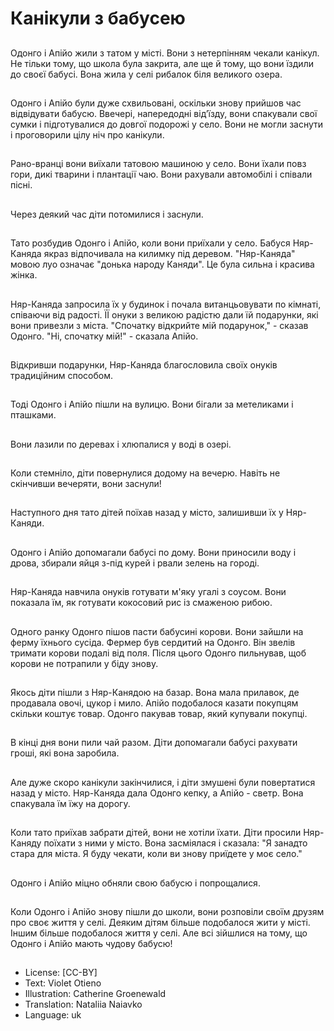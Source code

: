 # Канікули з бабусею

##
Одонго і Апійо жили з татом у місті. Вони з нетерпінням чекали канікул. Не тільки тому, що школа була закрита, але ще й тому, що вони їздили до своєї бабусі. Вона жила у селі рибалок біля великого озера.

##
Одонго і Апійо були дуже схвильовані, оскільки знову прийшов час відвідувати бабусю. Ввечері, напередодні від’їзду, вони спакували свої сумки і підготувалися до довгої подорожі у село. Вони не могли заснути і проговорили цілу ніч про канікули.

##
Рано-вранці вони виїхали татовою машиною у село. Вони їхали повз гори, дикі тварини і плантації чаю. Вони рахували автомобілі і співали пісні.

##
Через деякий час діти потомилися і заснули.

##
Тато розбудив Одонго і Апійо, коли вони приїхали у село. Бабуся Няр-Каняда якраз відпочивала на килимку під деревом. "Няр-Каняда" мовою луо означає "донька народу Каняди". Це була сильна і красива жінка.

##
Няр-Каняда запросила їх у будинок і почала витанцьовувати по кімнаті, співаючи від радості. ЇЇ онуки з великою радістю дали їй подарунки, які вони привезли з міста. "Спочатку відкрийте мій подарунок," - сказав Одонго. "Ні, спочатку мій!" - сказала Апійо.

##
Відкривши подарунки, Няр-Каняда благословила своїх онуків традиційним способом.

##
Тоді Одонго і Апійо пішли на вулицю. Вони бігали за метеликами і пташками.

##
Вони лазили по деревах і хлюпалися у воді в озері.

##
Коли стемніло, діти повернулися додому на вечерю. Навіть не скінчивши вечеряти, вони заснули!

##
Наступного дня тато дітей поїхав назад у місто, залишивши їх у Няр-Каняди.

##
Одонго і Апійо допомагали бабусі по дому. Вони приносили воду і дрова, збирали яйця з-під курей і рвали зелень на городі.

##
Няр-Каняда навчила онуків готувати м'яку угалі з соусом. Вони показала їм, як готувати кокосовий рис із смаженою рибою.

##
Одного ранку Одонго пішов пасти бабусині корови. Вони зайшли на ферму їхнього сусіда. Фермер був сердитий на Одонго. Він звелів тримати корови подалі від поля. Після цього Одонго пильнував, щоб корови не потрапили у біду знову.

##
Якось діти пішли з Няр-Канядою на базар. Вона мала прилавок, де продавала овочі, цукор і мило. Апійо подобалося казати покупцям скільки коштує товар. Одонго пакував товар, який купували покупці.

##
В кінці дня вони пили чай разом. Діти допомагали бабусі рахувати гроші, які вона заробила.

##
Але дуже скоро канікули закінчилися, і діти змушені були повертатися назад у місто. Няр-Каняда дала Одонго кепку, а Апійо - светр. Вона спакувала їм їжу на дорогу.

##
Коли тато приїхав забрати дітей, вони не хотіли їхати. Діти просили Няр-Каняду поїхати з ними у місто. Вона засміялася і сказала: "Я занадто стара для міста. Я буду чекати, коли ви знову приїдете у моє село."

##
Одонго і Апійо міцно обняли свою бабусю і попрощалися.

##
Коли Одонго і Апійо знову пішли до школи, вони розповіли своїм друзям про своє життя у селі. Деяким дітям більше подобалося жити у місті. Іншим більше подобалося життя у селі. Але всі зійшлися на тому, що Одонго і Апійо мають чудову бабусю!

##
* License: [CC-BY]
* Text: Violet Otieno
* Illustration: Catherine Groenewald
* Translation: Nataliia Naiavko
* Language: uk
